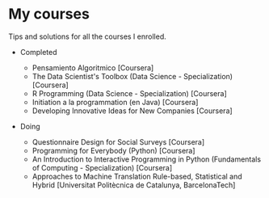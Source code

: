 My courses
================================

Tips and solutions for all the courses I enrolled.
* Completed
	* Pensamiento Algoritmico [Coursera]
	* The Data Scientist's Toolbox (Data Science - Specialization) [Coursera]
	* R Programming (Data Science - Specialization) [Coursera]
	* Initiation a la programmation (en Java) [Coursera]
	* Developing Innovative Ideas for New Companies [Coursera]

* Doing
	* Questionnaire Design for Social Surveys [Coursera]
	* Programming for Everybody (Python) [Coursera]
	* An Introduction to Interactive Programming in Python (Fundamentals of Computing - Specialization) [Coursera] 
	* Approaches to Machine Translation Rule-based, Statistical and Hybrid [Universitat Politècnica de Catalunya, BarcelonaTech]
